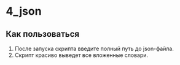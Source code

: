 # 4_json

## Как пользоваться
1. После запуска скрипта введите полный путь до json-файла.
2. Скрипт красиво выведет все вложенные словари.
